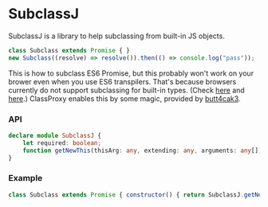 # SubclassJ
SubclassJ is a library to help subclassing from built-in JS objects.

```javascript
class Subclass extends Promise { }
new Subclass((resolve) => resolve()).then(() => console.log("pass"));
```

This is how to subclass ES6 Promise, but this probably won't work on your brower even when you use ES6 transpilers. That's because browsers currently do not support subclassing for built-in types. (Check [here](http://kangax.github.io/compat-table/es6/) and [here](https://status.modern.ie/subclassinges6?term=subclassing).) ClassProxy enables this by some magic, provided by [butt4cak3](http://stackoverflow.com/q/27985546/2460034).

### API

```typescript
declare module SubclassJ {
    let required: boolean;
    function getNewThis(thisArg: any, extending: any, arguments: any[]): any;
}
```

### Example

```javascript
class Subclass extends Promise { constructor() { return SubclassJ.getNewThis(Subclass, Promise, arguments) } }
```
